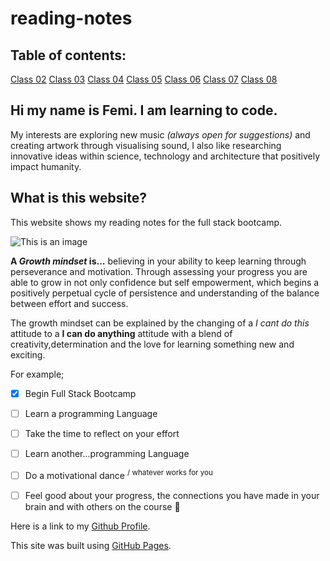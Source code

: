 # reading-notes
## Table of contents:

[Class 02](https://femidacosta.github.io/reading-notes/class-02)
[Class 03](https://femidacosta.github.io/reading-notes/class-03)
[Class 04](https://femidacosta.github.io/reading-notes/class-04)
[Class 05](https://femidacosta.github.io/reading-notes/class-05)
[Class 06](https://femidacosta.github.io/reading-notes/class-06)
[Class 07](https://femidacosta.github.io/reading-notes/class-07)
[Class 08](https://femidacosta.github.io/reading-notes/class-08)


## Hi my name is Femi. I am learning to code.
My interests are exploring new music *(always open for suggestions)* and creating artwork through visualising sound, I also like researching innovative ideas within science, technology and architecture that positively impact humanity. 

## What is this website?

This website shows my reading notes for the full stack bootcamp. 

![This is an image](https://images.pexels.com/photos/886521/pexels-photo-886521.jpeg?auto=compress&cs=tinysrgb&w=1260&h=750&dpr=1)


**A _Growth mindset_ is...** believing in your ability to keep learning through perseverance and motivation. Through assessing your progress you are able to grow in not only confidence but self empowerment, which begins a positively perpetual cycle of persistence and understanding of the balance between effort and success.

The growth mindset can be explained by the changing of a *I cant do this* attitude to a **I can do anything** attitude with a blend of creativity,determination and the love for learning something new and exciting.

For example;
- [x] Begin Full Stack Bootcamp 
- [ ] Learn a programming Language
- [ ] Take the time to reflect on your effort
- [ ] Learn another...programming Language
- [ ] Do a motivational dance <sup> / whatever works for you </sup>
- [ ] Feel good about your progress, the connections you have made in your brain and with others on the course :tada:


Here is a link to my [Github Profile](https://github.com/femidacosta).

This site was built using [GitHub Pages](https://pages.github.com/).

